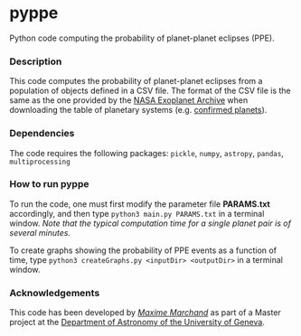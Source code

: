 # pyppe
Python code computing the probability of planet-planet eclipses (PPE).

### Description
This code computes the probability of planet-planet eclipses from a population of objects defined in a CSV file.
The format of the CSV file is the same as the one provided by the [NASA Exoplanet Archive](https://exoplanetarchive.ipac.caltech.edu/) when downloading the table of planetary systems (e.g. [confirmed planets](https://exoplanetarchive.ipac.caltech.edu/cgi-bin/TblView/nph-tblView?app=ExoTbls&config=PS)).

### Dependencies
The code requires the following packages: `pickle`, `numpy`, `astropy`, `pandas`, `multiprocessing`

### How to run pyppe
To run the code, one must first modify the parameter file **PARAMS.txt** accordingly, and then type `python3 main.py PARAMS.txt` in a terminal window.
*Note that the typical computation time for a single planet pair is of several minutes.*

To create graphs showing the probability of PPE events as a function of time, type `python3 createGraphs.py <inputDir> <outputDir>` in a terminal window.

### Acknowledgements
This code has been developed by *[Maxime Marchand](mailto:Maxime.Marchand@etu.unige.ch)* as part of a Master project at the [Department of Astronomy of the University of Geneva](https://www.unige.ch/sciences/astro/en).
